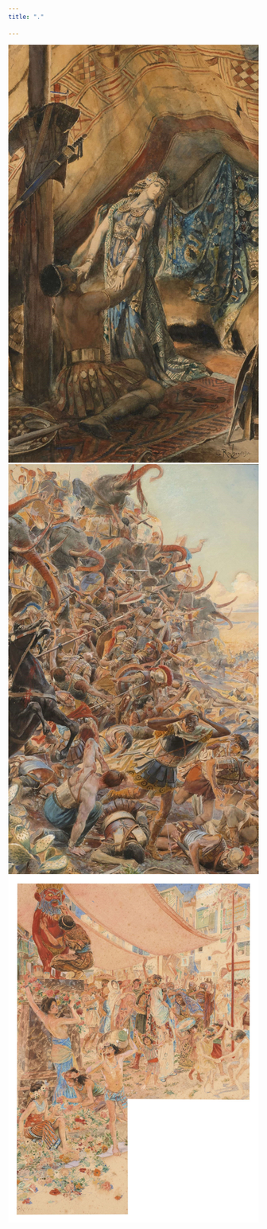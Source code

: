 ```yaml
---
title: "."

---
```

![rochegrosse](fichiers/oeuvres/2019-rochegrosse-salammbo-repousse-maatho.jpg)![](/fichiers/oeuvres/2019-rochegrosse-la-bataille-du-macar.jpg)![](/fichiers/oeuvres/2019-rochegrosse-carthage-en-joie.jpg)